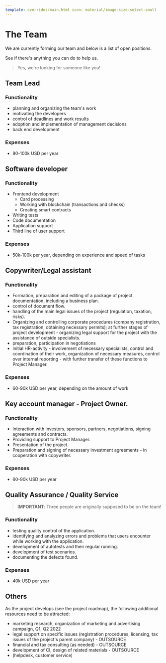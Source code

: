 ```yaml
---
template: overrides/main.html icon: material/image-size-select-small
---
```


# The Team

We are currently forming our team and below is a list of open positions.

See if there's anything you can do to help us.

> Yes, we're looking for someone like you!

## Team Lead

### Functionality

* planning and organizing the team's work
* motivating the developers
* control of deadlines and work results
* adoption and implementation of management decisions
* back end development

### Expenses

* 80-100k USD per year

## Software developer

### Functionality

* Frontend development
  * Card processing
  * Working with blockchain (transactions and checks)
  * Creating smart contracts
* Writing tests
* Code documentation
* Application support
* Third line of user support

### Expenses

- 50k-100k per year, depending on experience and speed of tasks

## Copywriter/Legal assistant

### Functionality

* Formation, preparation and editing of a package of project documentation, including a business plan.
* control of document flow.
* handling of the main legal issues of the project (regulation, taxation, risks).
* Organizing and controlling corporate procedures (company registration, tax registration, obtaining necessary permits);
  at further stages of project development - organizing legal support for the project with the assistance of outside
  specialists.
* preparation, participation in negotiations
* Initial HR-activity - involvement of necessary specialists, control and coordination of their work, organization of
  necessary measures, control over internal reporting - with further transfer of these functions to Project Manager.

### Expenses

- 60-90k USD per year, depending on the amount of work

## Key account manager - Project Owner.

### Functionality

* Interaction with investors, sponsors, partners, negotiations, signing agreements and contracts.
* Providing support to Project Manager.
* Presentation of the project.
* Preparation and signing of necessary investment agreements - in cooperation with copywriter.

### Expenses

- 60-90k USD per year

## Quality Assurance / Quality Service

> **IMPORTANT**: Three people are originally supposed to be on the team!

### Functionality

- testing quality control of the application.
- identifying and analyzing errors and problems that users encounter while working with the application.
- development of autotests and their regular running.
- development of test scenarios.
- documenting the defects found.

### Expenses

- 40k USD per year

## Others

As the project develops (see the project roadmap), the following additional resources need to be attracted:

- marketing research, organization of marketing and advertising campaign, Q1, Q2 2022
- legal support on specific issues (registration procedures, licensing, tax issues of the project's parent company) -
  OUTSOURCE
- financial and tax consulting (as needed) - OUTSOURCE
- development of CI, design of related materials - OUTSOURCE
- (helpdesk, customer service)
